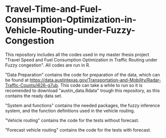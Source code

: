 # Travel-Time-and-Fuel-Consumption-Optimization-in-Vehicle-Routing-under-Fuzzy-Congestion
This repository includes all the codes used in my master thesis project "Travel Speed and Fuel Consumption Optimization in Traffic Routing under Fuzzy congestion".  All codes are run in R.

"Data Preparation" contains the code for preparation of the data, which can be found at https://data.austintexas.gov/Transportation-and-Mobility/Radar-Traffic-Counts/i626-g7ub. This code can take a while to run so it is recomended to download "austin_data.Rdata" trough this repository, as this contains the ready data set.

"System and functions" contains the needed packages, the fuzzy inference system, and the function definitions used in the vehicle routing.

"Vehicle routing" contains the code for the tests without forecast.

"Forecast vehicle routing" contains the code for the tests with forecast.

